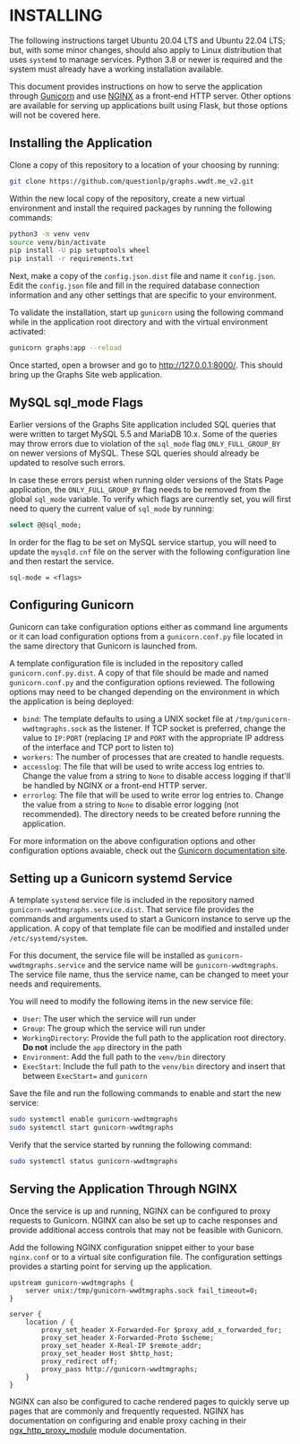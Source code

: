 # INSTALLING

The following instructions target Ubuntu 20.04 LTS and Ubuntu 22.04 LTS; but, with some minor changes, should also apply to Linux distribution that uses `systemd` to manage services. Python 3.8 or newer is required and the system must already have a working installation available.

This document provides instructions on how to serve the application through [Gunicorn](https://gunicorn.org) and use [NGINX](https://nginx.org/) as a front-end HTTP server. Other options are available for serving up applications built using Flask, but those options will not be covered here.

## Installing the Application

Clone a copy of this repository to a location of your choosing by running:

```bash
git clone https://github.com/questionlp/graphs.wwdt.me_v2.git
```

Within the new local copy of the repository, create a new virtual environment and install the required packages by running the following commands:

```bash
python3 -m venv venv
source venv/bin/activate
pip install -U pip setuptools wheel
pip install -r requirements.txt
```

Next, make a copy of the `config.json.dist` file and name it `config.json`. Edit the `config.json` file and fill in the required database connection information and any other settings that are specific to your environment.

To validate the installation, start up `gunicorn` using the following command while in the application root directory and with the virtual environment activated:

```bash
gunicorn graphs:app --reload
```

Once started, open a browser and go to <http://127.0.0.1:8000/>. This should bring up the Graphs Site web application.

## MySQL sql_mode Flags

Earlier versions of the Graphs Site application included SQL queries that were written to target MySQL 5.5 and MariaDB 10.x. Some of the queries may throw errors due to violation of the `sql_mode` flag `ONLY_FULL_GROUP_BY` on newer versions of MySQL. These SQL queries should already be updated to resolve such errors.

In case these errors persist when running older versions of the Stats Page application, the `ONLY_FULL_GROUP_BY` flag needs to be removed from the global `sql_mode` variable. To verify which flags are currently set, you will first need to query the current value of `sql_mode` by running:

```sql
select @@sql_mode;
```

In order for the flag to be set on MySQL service startup, you will need to update the `mysqld.cnf` file on the server with the following configuration line and then restart the service.

```text
sql-mode = <flags>
```

## Configuring Gunicorn

Gunicorn can take configuration options either as command line arguments or it can load configuration options from a `gunicorn.conf.py` file located in the same directory that Gunicorn is launched from.

A template configuration file is included in the repository called `gunicorn.conf.py.dist`. A copy of that file should be made and named `gunicorn.conf.py` and the configuration options reviewed. The following options may need to be changed depending on the environment in which the application is being deployed:

* `bind`: The template defaults to using a UNIX socket file at
`/tmp/gunicorn-wwdtmgraphs.sock` as the listener. If TCP socket is preferred, change the value to `IP:PORT` (replacing `IP` and `PORT` with the appropriate IP address of the interface and TCP port to listen to)
* `workers`: The number of processes that are created to handle requests.
* `accesslog`: The file that will be used to write access log entries to. Change the value from a string to `None` to disable access logging if that'll be handled by NGINX or a front-end HTTP server.
* `errorlog`: The file that will be used to write error log entries to. Change the value from a string to `None` to disable error logging (not recommended). The directory needs to be created before running the application.

For more information on the above configuration options and other configuration options avaiable, check out the [Gunicorn documentation site](https://docs.gunicorn.org/en/stable/settings.html).

## Setting up a Gunicorn systemd Service

A template `systemd` service file is included in the repository named `gunicorn-wwdtmgraphs.service.dist`. That service file provides the commands and arguments used to start a Gunicorn instance to serve up the application. A copy of that template file can be modified and installed under `/etc/systemd/system`.

For this document, the service file will be installed as `gunicorn-wwdtmgraphs.service` and the service name will be `gunicorn-wwdtmgraphs`. The service file name, thus the service name, can be changed to meet your needs and requirements.

You will need to modify the following items in the new service file:

* `User`: The user which the service will run under
* `Group`: The group which the service will run under
* `WorkingDirectory`: Provide the full path to the application root directory. **Do not** include the `app` directory in the path
* `Environment`: Add the full path to the `venv/bin` directory
* `ExecStart`: Include the full path to the `venv/bin` directory and insert that between `ExecStart=` and `gunicorn`

Save the file and run the following commands to enable and start the new service:

```bash
sudo systemctl enable gunicorn-wwdtmgraphs
sudo systemctl start gunicorn-wwdtmgraphs
```

Verify that the service started by running the following command:

```bash
sudo systemctl status gunicorn-wwdtmgraphs
```

## Serving the Application Through NGINX

Once the service is up and running, NGINX can be configured to proxy requests to Gunicorn. NGINX can also be set up to cache responses and provide additional access controls that may not be feasible with Gunicorn.

Add the following NGINX configuration snippet either to your base `nginx.conf` or to a virtual site configuration file. The configuration settings provides a starting point for serving up the application.

```nginx
upstream gunicorn-wwdtmgraphs {
    server unix:/tmp/gunicorn-wwdtmgraphs.sock fail_timeout=0;
}

server {
    location / {
        proxy_set_header X-Forwarded-For $proxy_add_x_forwarded_for;
        proxy_set_header X-Forwarded-Proto $scheme;
        proxy_set_header X-Real-IP $remote_addr;
        proxy_set_header Host $http_host;
        proxy_redirect off;
        proxy_pass http://gunicorn-wwdtmgraphs;
    }
}
```

NGINX can also be configured to cache rendered pages to quickly serve up pages that are commonly and frequently requested. NGINX has documentation on configuring and enable proxy caching in their [ngx_http_proxy_module](https://nginx.org/en/docs/http/ngx_http_proxy_module.html) module documentation.
